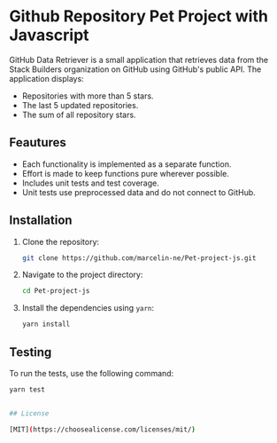 # Github Repository Pet Project with Javascript 

GitHub Data Retriever is a small application that retrieves data from the Stack Builders organization on GitHub using GitHub's public API. The application displays:

- Repositories with more than 5 stars.
- The last 5 updated repositories.
- The sum of all repository stars.

## Feautures

- Each functionality is implemented as a separate function.
- Effort is made to keep functions pure wherever possible.
- Includes unit tests and test coverage.
- Unit tests use preprocessed data and do not connect to GitHub.


## Installation

1. Clone the repository:
    ```sh
    git clone https://github.com/marcelin-ne/Pet-project-js.git
    ```

2. Navigate to the project directory:
    ```sh
    cd Pet-project-js
    ```

3. Install the dependencies using `yarn`:
    ```sh
    yarn install
    ```

## Testing

To run the tests, use the following command:
```sh
yarn test


## License

[MIT](https://choosealicense.com/licenses/mit/)